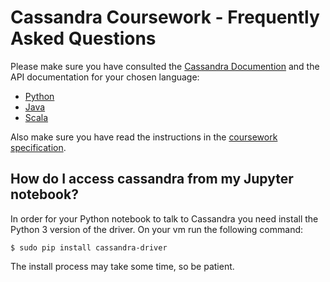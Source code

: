# Cassandra Coursework - Frequently Asked Questions

Please make sure you have consulted the 
[Cassandra Documention](http://cassandra.apache.org/doc/latest/) and the API
documentation for your chosen language:

- [Python](http://datastax.github.io/python-driver/index.html)
- [Java](http://docs.datastax.com/en/developer/java-driver/3.1/)
- [Scala](https://github.com/outworkers/phantom)

Also make sure you have read the instructions in the 
[coursework specification](cassandra-coursework-spec.md).

## How do I access cassandra from my Jupyter notebook?

In order for your Python notebook to talk to Cassandra you need install the 
Python 3 version of the driver. On your vm run the following command:

`$ sudo pip install cassandra-driver`

The install process may take some time, so be patient.
